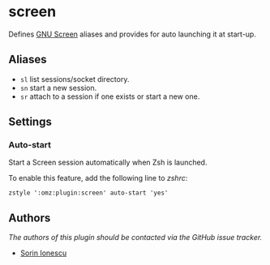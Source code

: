 screen
======

Defines [GNU Screen][1] aliases and provides for auto launching it at start-up.

Aliases
-------

 - `sl` list sessions/socket directory.
 - `sn` start a new session.
 - `sr` attach to a session if one exists or start a new one.

Settings
--------

### Auto-start

Start a Screen session automatically when Zsh is launched.

To enable this feature, add the following line to *zshrc*:

    zstyle ':omz:plugin:screen' auto-start 'yes'

Authors
-------

*The authors of this plugin should be contacted via the GitHub issue tracker.*

 - [Sorin Ionescu](/sorin-ionescu)

[1]: http://www.gnu.org/software/screen/

